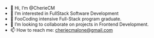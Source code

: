 - 👋 Hi, I’m @CherieCM
- 👀 I’m interested in FullStack Software Development
- 🌱 FooCoding intensive Full-Stack program graduate.
- 💞️ I’m looking to collaborate on projects in Frontend Development.
- 📫 How to reach me: cheriecmalone@gmail.com

<!---
CherieCM/CherieCM is a ✨ special ✨ repository because its `README.md` (this file) appears on your GitHub profile.
You can click the Preview link to take a look at your changes.
--->
